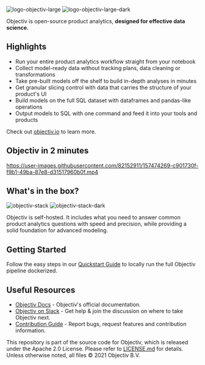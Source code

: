 ![logo-objectiv-large](https://user-images.githubusercontent.com/920184/158139920-46c7495d-d912-424c-a9c7-217a6ca76830.svg#gh-light-mode-only "Objectiv Logo")
![logo-objectiv-large-dark](https://user-images.githubusercontent.com/920184/158140122-bd5e7365-895a-48a2-8542-904e446d4c88.svg#gh-dark-mode-only "Objectiv Logo")

Objectiv is open-source product analytics, **designed for effective data science.**

## Highlights
* Run your entire product analytics workflow straight from your notebook
* Collect model-ready data without tracking plans, data cleaning or transformations
* Take pre-built models off the shelf to build in-depth analyses in minutes
* Get granular slicing control with data that carries the structure of your product's UI
* Build models on the full SQL dataset with dataframes and pandas-like operations
* Output models to SQL with one command and feed it into your tools and products

Check out [objectiv.io](https://www.objectiv.io) to learn more.

## Objectiv in 2 minutes

https://user-images.githubusercontent.com/82152911/157474269-c901730f-f9b1-49ba-87e8-d31517960b0f.mp4

## What's in the box?
![objectiv-stack](https://user-images.githubusercontent.com/920184/158140285-d42c5877-e924-4c53-9ef4-8bf15a5c713d.svg#gh-light-mode-only "Objectiv Stack")
![objectiv-stack-dark](https://user-images.githubusercontent.com/920184/158140306-c2033c5d-3f50-4eec-ac38-6241546226fb.svg#gh-dark-mode-only "Objectiv Stack")

Objectiv is self-hosted. It includes what you need to answer common product analytics questions with speed and precision, while
providing a solid foundation for advanced modeling. 

## Getting Started

Follow the easy steps in our [Quickstart Guide](https://objectiv.io/docs/home/quickstart-guide) to locally run the full Objectiv pipeline dockerized.

## Useful Resources

* [Objectiv Docs](https://www.objectiv.io/docs) - Objectiv's official documentation.
* [Objectiv on Slack](https://join.slack.com/t/objectiv-io/shared_invite/zt-u6xma89w-DLDvOB7pQer5QUs5B_~5pg) - Get help & join the discussion on where to take Objectiv next.
* [Contribution Guide](https://www.objectiv.io/docs/home/the-project/contribute) - Report bugs, request features and contribution information.


This repository is part of the source code for Objectiv, which is released under the Apache 2.0 License. Please refer to [LICENSE.md](LICENSE.md) for details. Unless otherwise noted, all files © 2021 Objectiv B.V.

